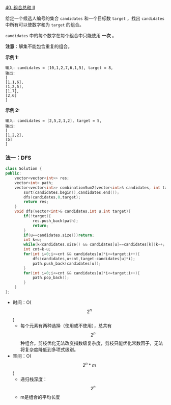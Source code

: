 [40. 组合总和 II](https://leetcode.cn/problems/combination-sum-ii/)

给定一个候选人编号的集合 `candidates` 和一个目标数 `target` ，找出 `candidates` 中所有可以使数字和为 `target` 的组合。

`candidates` 中的每个数字在每个组合中只能使用 **一次** 。

**注意**：解集不能包含重复的组合。 

 

**示例 1:**

```
输入: candidates = [10,1,2,7,6,1,5], target = 8,
输出:
[
[1,1,6],
[1,2,5],
[1,7],
[2,6]
]
```

**示例 2:**

```
输入: candidates = [2,5,2,1,2], target = 5,
输出:
[
[1,2,2],
[5]
]
```



### 法一：DFS

```cpp
class Solution {
public:
    vector<vector<int>> res;
    vector<int> path;
    vector<vector<int>> combinationSum2(vector<int>& candidates, int target) {
        sort(candidates.begin(),candidates.end());
        dfs(candidates,0,target);
        return res;
    }
    void dfs(vector<int>& candidates,int u,int target){
        if(!target){
            res.push_back(path);
            return;
        }
        if(u==candidates.size())return;
        int k=u;
        while(k<candidates.size() && candidates[u]==candidates[k])k++;
        int cnt=k-u;
        for(int i=0;i<=cnt && candidates[u]*i<=target;i++){
            dfs(candidates,u+cnt,target-candidates[u]*i);
            path.push_back(candidates[u]);
        }
        for(int i=0;i<=cnt && candidates[u]*i<=target;i++){
            path.pop_back();
        }
    }
};
```

- 时间：O($$2^n$$)
  - 每个元素有两种选择（使用或不使用），总共有$$2^n$$种组合。剪枝优化无法改变指数级复杂度，剪枝只能优化常数因子，无法将复杂度降低到多项式级别。
- 空间：O($$2^n*m$$)
  - 递归栈深度：$$2^n$$
  -  m是组合的平均长度
